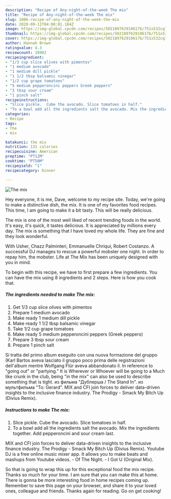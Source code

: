 ```yaml
---
description: "Recipe of Any-night-of-the-week The mix"
title: "Recipe of Any-night-of-the-week The mix"
slug: 1086-recipe-of-any-night-of-the-week-the-mix
date: 2020-09-11T04:08:01.104Z
image: https://img-global.cpcdn.com/recipes/5021897629106176/751x532cq70/the-mix-recipe-main-photo.jpg
thumbnail: https://img-global.cpcdn.com/recipes/5021897629106176/751x532cq70/the-mix-recipe-main-photo.jpg
cover: https://img-global.cpcdn.com/recipes/5021897629106176/751x532cq70/the-mix-recipe-main-photo.jpg
author: Hannah Brown
ratingvalue: 4.3
reviewcount: 28902
recipeingredient:
- "1/3 cup slice olives with pimentos"
- "1 medium avocado"
- "1 medium dill pickle"
- "1 1/2 tbsp balsamic vinegar"
- "1/2 cup grape tomatoes"
- "5 medium pepperoncini peppers Greek peppers"
- "3 tbsp sour cream"
- "1 pinch salt"
recipeinstructions:
- "Slice pickle.  Cube the avocado. Slice tomatoes in half."
- "To a bowl add all the ingredients salt the avocado. Mix the ingredients together. Add pepperoncini and sour cream last."
categories:
- Recipe
tags:
- the
- mix

katakunci: the mix 
nutrition: 131 calories
recipecuisine: American
preptime: "PT12M"
cooktime: "PT50M"
recipeyield: "1"
recipecategory: Dinner

---
```



![The mix](https://img-global.cpcdn.com/recipes/5021897629106176/751x532cq70/the-mix-recipe-main-photo.jpg)

Hey everyone, it is me, Dave, welcome to my recipe site. Today, we're going to make a distinctive dish, the mix. It is one of my favorites food recipes. This time, I am going to make it a bit tasty. This will be really delicious.

The mix is one of the most well liked of recent trending foods in the world. It's easy, it's quick, it tastes delicious. It is appreciated by millions every day. The mix is something that I have loved my whole life. They are fine and they look wonderful.

With Usher, Chazz Palminteri, Emmanuelle Chriqui, Robert Costanzo. A successful DJ manages to rescue a powerful mobster one night. In order to repay him, the mobster. Life at The Mix has been uniquely designed with you in mind.


To begin with this recipe, we have to first prepare a few ingredients. You can have the mix using 8 ingredients and 2 steps. Here is how you cook that.

<!--inarticleads1-->

##### The ingredients needed to make The mix:

1. Get 1/3 cup slice olives with pimentos
1. Prepare 1 medium avocado
1. Make ready 1 medium dill pickle
1. Make ready 1 1/2 tbsp balsamic vinegar
1. Take 1/2 cup grape tomatoes
1. Make ready 5 medium pepperoncini peppers (Greek peppers)
1. Prepare 3 tbsp sour cream
1. Prepare 1 pinch salt


Si tratta del primo album eseguito con una nuova formazione del gruppo (Karl Bartos aveva lasciato il gruppo poco prima delle registrazioni dell&#39;album mentre Wolfgang Flür aveva abbandonato il. In reference to &#34;going out&#34; or &#34;partying.&#34; It is Wherever or Whoever will be going to a Much like crunk in the club, being &#34;in the mix&#34; can also be used to describe something that is tight. из фильма &#34;Дублерша / The Stand In&#34;. из мультфильма &#34;To: Gerard&#34;. MIX and CFI join forces to deliver data-driven insights to the inclusive finance industry. The Prodigy - Smack My Bitch Up (Divius Remix). 

<!--inarticleads2-->

##### Instructions to make The mix:

1. Slice pickle.  Cube the avocado. Slice tomatoes in half.
1. To a bowl add all the ingredients salt the avocado. Mix the ingredients together. Add pepperoncini and sour cream last.


MIX and CFI join forces to deliver data-driven insights to the inclusive finance industry. The Prodigy - Smack My Bitch Up (Divius Remix). Youtube DJ is a free online music mixer app. It allows you to make beats and mashups from Youtube videos. - Of The Night. - I Got U (Original Mix). 

So that is going to wrap this up for this exceptional food the mix recipe. Thanks so much for your time. I am sure that you can make this at home. There is gonna be more interesting food in home recipes coming up. Remember to save this page on your browser, and share it to your loved ones, colleague and friends. Thanks again for reading. Go on get cooking!
